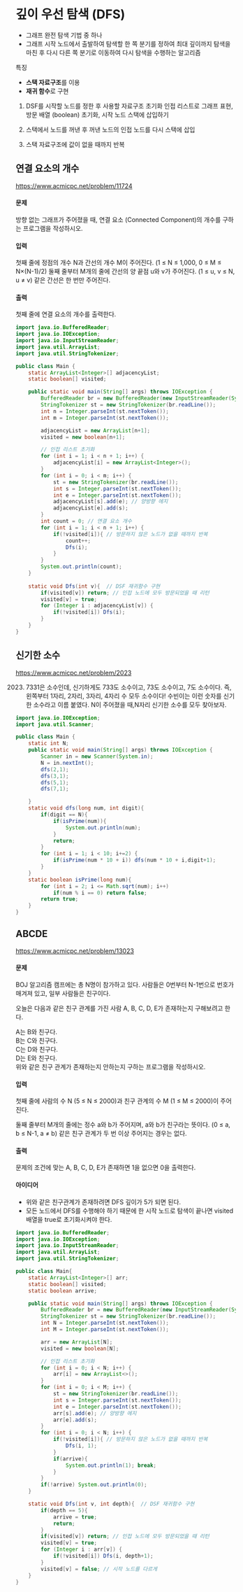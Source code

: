 # 깊이 우선 탐색 (DFS)
- 그래프 완전 탐색 기법 중 하나 <br>
- 그래프 시작 노드에서 출발하여 탐색할 한 쪽 분기를 정하여 최대 깊이까지 탐색을 마친 후 다시 다른 쪽 분기로 이동하여 다시 탐색을 수행하는 알고리즘 <br>

특징 <br>
- **스택 자료구조**를 이용
- **재귀 함수**로 구현
1. DSF를 시작할 노드를 정한 후 사용할 자료구조 초기화
인접 리스트로 그래프 표현, 방문 배열 (boolean) 초기화, 시작 노드 스택에 삽입하기

2. 스택에서 노드를 꺼낸 후 꺼낸 노드의 인접 노드를 다시 스택에 삽입

3. 스택 자료구조에 값이 없을 때까지 반복

## 연결 요소의 개수 

https://www.acmicpc.net/problem/11724

#### 문제 <br>
방향 없는 그래프가 주어졌을 때, 연결 요소 (Connected Component)의 개수를 구하는 프로그램을 작성하시오.<br>

#### 입력<br>
첫째 줄에 정점의 개수 N과 간선의 개수 M이 주어진다. (1 ≤ N ≤ 1,000, 0 ≤ M ≤ N×(N-1)/2) 둘째 줄부터 M개의 줄에 간선의 양 끝점 u와 v가 주어진다. (1 ≤ u, v ≤ N, u ≠ v) 같은 간선은 한 번만 주어진다.
<br>

#### 출력<br>
첫째 줄에 연결 요소의 개수를 출력한다.<br>

```java
import java.io.BufferedReader;
import java.io.IOException;
import java.io.InputStreamReader;
import java.util.ArrayList;
import java.util.StringTokenizer;

public class Main {
    static ArrayList<Integer>[] adjacencyList;
    static boolean[] visited;

    public static void main(String[] args) throws IOException {
        BufferedReader br = new BufferedReader(new InputStreamReader(System.in));
        StringTokenizer st = new StringTokenizer(br.readLine());
        int n = Integer.parseInt(st.nextToken());
        int m = Integer.parseInt(st.nextToken());

        adjacencyList = new ArrayList[n+1];
        visited = new boolean[n+1];

        // 인접 리스트 초기화
        for (int i = 1; i < n + 1; i++) {
            adjacencyList[i] = new ArrayList<Integer>();
        }
        for (int i = 0; i < m; i++) {
            st = new StringTokenizer(br.readLine());
            int s = Integer.parseInt(st.nextToken());
            int e = Integer.parseInt(st.nextToken());
            adjacencyList[s].add(e); // 양방향 에지
            adjacencyList[e].add(s);
        }
        int count = 0; // 연결 요소 개수
        for (int i = 1; i < n + 1; i++) {
            if(!visited[i]){ // 방문하지 않은 노드가 없을 때까지 반복
                count++;
                Dfs(i);
            }
        }
        System.out.println(count);
    }
    
    static void Dfs(int v){  // DSF 재귀함수 구현
        if(visited[v]) return; // 인접 노드에 모두 방문되었을 때 리턴
        visited[v] = true;
        for (Integer i : adjacencyList[v]) {
            if(!visited[i]) Dfs(i);
        }
    }
}


```
## 신기한 소수

https://www.acmicpc.net/problem/2023

2023. 7331은 소수인데, 신기하게도 733도 소수이고, 73도 소수이고, 7도 소수이다. 즉, 왼쪽부터 1자리, 2자리, 3자리, 4자리 수 모두 소수이다! 수빈이는 이런 숫자를 신기한 소수라고 이름 붙였다. N이 주어졌을 때,N자리 신기한 소수를 모두 찾아보자.

```java
import java.io.IOException;
import java.util.Scanner;

public class Main {
    static int N;
    public static void main(String[] args) throws IOException {
        Scanner in = new Scanner(System.in);
        N = in.nextInt();
        dfs(2,1);
        dfs(3,1);
        dfs(5,1);
        dfs(7,1);

    }
    static void dfs(long num, int digit){
        if(digit == N){
            if(isPrime(num)){
                System.out.println(num);
            }
            return;
        }
        for (int i = 1; i < 10; i+=2) {
            if(isPrime(num * 10 + i)) dfs(num * 10 + i,digit+1);
        }
    }
    static boolean isPrime(long num){
        for (int i = 2; i <= Math.sqrt(num); i++)
            if(num % i == 0) return false;
        return true;
    }
}

```
##  ABCDE
https://www.acmicpc.net/problem/13023

#### 문제
BOJ 알고리즘 캠프에는 총 N명이 참가하고 있다. 사람들은 0번부터 N-1번으로 번호가 매겨져 있고, 일부 사람들은 친구이다.

오늘은 다음과 같은 친구 관계를 가진 사람 A, B, C, D, E가 존재하는지 구해보려고 한다.

A는 B와 친구다. <br>
B는 C와 친구다. <br>
C는 D와 친구다. <br>
D는 E와 친구다. <br>
위와 같은 친구 관계가 존재하는지 안하는지 구하는 프로그램을 작성하시오.

#### 입력
첫째 줄에 사람의 수 N (5 ≤ N ≤ 2000)과 친구 관계의 수 M (1 ≤ M ≤ 2000)이 주어진다.

둘째 줄부터 M개의 줄에는 정수 a와 b가 주어지며, a와 b가 친구라는 뜻이다. (0 ≤ a, b ≤ N-1, a ≠ b) 같은 친구 관계가 두 번 이상 주어지는 경우는 없다.

#### 출력
문제의 조건에 맞는 A, B, C, D, E가 존재하면 1을 없으면 0을 출력한다.

#### 아이디어
- 위와 같은 친구관계가 존재하려면 DFS 깊이가 5가 되면 된다.
- 모든 노드에서 DFS를 수행해야 하기 때문에 한 시작 노드로 탐색이 끝나면 visited 배열을 true로 초기화시켜야 한다.

```java
import java.io.BufferedReader;
import java.io.IOException;
import java.io.InputStreamReader;
import java.util.ArrayList;
import java.util.StringTokenizer;

public class Main{
    static ArrayList<Integer>[] arr;
    static boolean[] visited;
    static boolean arrive;

    public static void main(String[] args) throws IOException {
        BufferedReader br = new BufferedReader(new InputStreamReader(System.in));
        StringTokenizer st = new StringTokenizer(br.readLine());
        int N = Integer.parseInt(st.nextToken());
        int M = Integer.parseInt(st.nextToken());

        arr = new ArrayList[N];
        visited = new boolean[N];

        // 인접 리스트 초기화
        for (int i = 0; i < N; i++) {
            arr[i] = new ArrayList<>();
        }
        for (int i = 0; i < M; i++) {
            st = new StringTokenizer(br.readLine());
            int s = Integer.parseInt(st.nextToken());
            int e = Integer.parseInt(st.nextToken());
            arr[s].add(e); // 양방향 에지
            arr[e].add(s);
        }
        for (int i = 0; i < N; i++) {
            if(!visited[i]){ // 방문하지 않은 노드가 없을 때까지 반복
                Dfs(i, 1);
            }
            if(arrive){
                System.out.println(1); break;
            }
        }
        if(!arrive) System.out.println(0);
    }

    static void Dfs(int v, int depth){  // DSF 재귀함수 구현
        if(depth == 5){
            arrive = true;
            return;
        }
        if(visited[v]) return; // 인접 노드에 모두 방문되었을 때 리턴
        visited[v] = true;
        for (Integer i : arr[v]) {
            if(!visited[i]) Dfs(i, depth+1);
        }
        visited[v] = false; // 시작 노드를 다르게
    }
}
```

